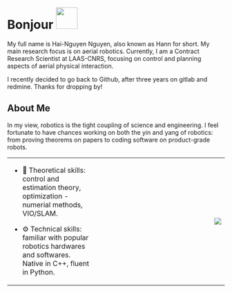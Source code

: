 <h1> Bonjour <img src = "https://raw.githubusercontent.com/MartinHeinz/MartinHeinz/master/wave.gif" width = 50px> </h1>
<!-- <p align='center'>

<!-- ![visitors](https://visitor-badge.glitch.me/badge?page_id=hanntonkin.hanntonkin) </p> -->
<div size='20px'> 

<p>My full name is Hai-Nguyen Nguyen, also known as Hann for short. My main research focus is on aerial robotics. Currently, I am a Contract Research Scientist at LAAS-CNRS, focusing on control and planning aspects of aerial physical interaction. </p>

<p>
I recently decided to go back to Github, after three years on gitlab and redmine. Thanks for dropping by! 
</p>
</div>

<h2> About Me</h2>

In my view, robotics is the tight coupling of science and engineering. I feel fortunate to have chances working on both the yin and yang of robotics: from proving theorems on papers to coding software on product-grade robots.

<table cellspacing="0" cellpadding="0">
  <tr>
<td style="width:40%">
    <div text-align="center">

- 🔭 Theoretical skills: control and estimation theory, optimization - numerial methods, VIO/SLAM.

- ⚙️ Technical skills: familiar with popular robotics hardwares and softwares. Native in C++, fluent in Python.
</div>
</td>
    <td><img align="right" src="https://github-readme-stats.vercel.app/api?username=hanntonkin&count_private=true&show_icons=true&theme=radical" /></td>
  </tr>
</table>




